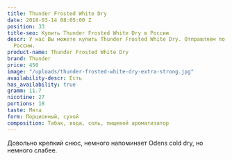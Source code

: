 ```yaml
---
title: Thunder Frosted White Dry
date: 2018-03-14 08:05:00 Z
position: 33
title-seo: Купить Thunder Frosted White Dry в России
descr: У нас Вы можете купить Thunder Frosted White Dry. Отправляем по всей территории
  России.
product-name: Thunder Frosted White Dry
brand: Thunder
price: 450
image: "/uploads/thunder-frosted-white-dry-extra-strong.jpg"
availability-descr: Есть
has_availability: true
gramm: 11.7
nicotine: 27
portions: 18
taste: Мята
form: Порционный, сухой
composition: Табак, вода, соль, пищевой ароматизатор
---
```


Довольно крепкий снюс, немного напоминает Odens cold dry, но немного слабее.